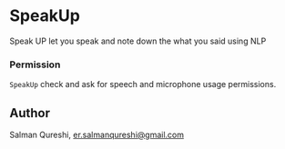 # SpeakUp

Speak UP let you speak and note down the what you said using NLP

### Permission
`SpeakUp` check and ask for speech and microphone usage permissions.

## Author
Salman Qureshi, er.salmanqureshi@gmail.com
